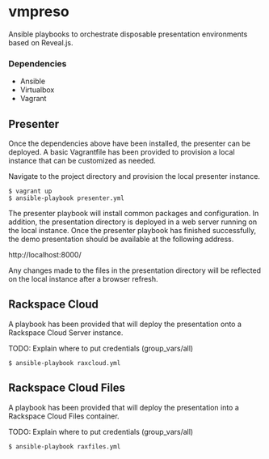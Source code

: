 # vmpreso

Ansible playbooks to orchestrate disposable presentation environments based on Reveal.js.

### Dependencies

* Ansible
* Virtualbox
* Vagrant

## Presenter

Once the dependencies above have been installed, the presenter can be deployed. A basic Vagrantfile has been provided to provision a local instance that can be customized as needed.

Navigate to the project directory and provision the local presenter instance.

    $ vagrant up
    $ ansible-playbook presenter.yml

The presenter playbook will install common packages and configuration. In addition, the presentation directory is deployed in a web server running on the local instance. Once the presenter playbook has finished successfully, the demo presentation should be available at the following address.

http://localhost:8000/

Any changes made to the files in the presentation directory will be reflected on the local instance after a browser refresh.

## Rackspace Cloud

A playbook has been provided that will deploy the presentation onto a Rackspace Cloud Server instance.

TODO: Explain where to put credentials (group_vars/all)

    $ ansible-playbook raxcloud.yml

## Rackspace Cloud Files

A playbook has been provided that will deploy the presentation into a Rackspace Cloud Files container.

TODO: Explain where to put credentials (group_vars/all)

    $ ansible-playbook raxfiles.yml
